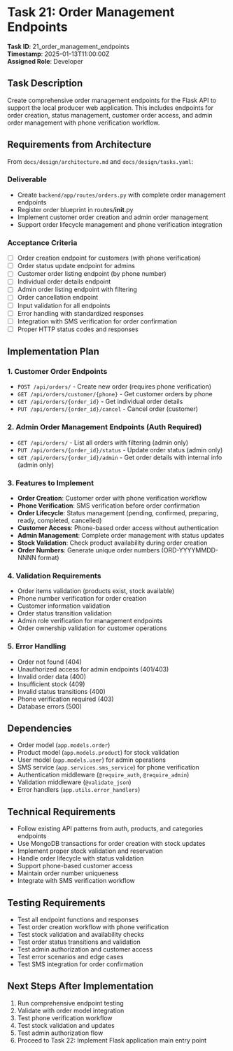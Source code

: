 # Task 21: Order Management Endpoints

**Task ID**: 21_order_management_endpoints  
**Timestamp**: 2025-01-13T11:00:00Z  
**Assigned Role**: Developer  

## Task Description

Create comprehensive order management endpoints for the Flask API to support the local producer web application. This includes endpoints for order creation, status management, customer order access, and admin order management with phone verification workflow.

## Requirements from Architecture

From `docs/design/architecture.md` and `docs/design/tasks.yaml`:

### Deliverable
- Create `backend/app/routes/orders.py` with complete order management endpoints
- Register order blueprint in routes/__init__.py
- Implement customer order creation and admin order management
- Support order lifecycle management and phone verification integration

### Acceptance Criteria
- [ ] Order creation endpoint for customers (with phone verification)
- [ ] Order status update endpoint for admins
- [ ] Customer order listing endpoint (by phone number)
- [ ] Individual order details endpoint
- [ ] Admin order listing endpoint with filtering
- [ ] Order cancellation endpoint
- [ ] Input validation for all endpoints
- [ ] Error handling with standardized responses
- [ ] Integration with SMS verification for order confirmation
- [ ] Proper HTTP status codes and responses

## Implementation Plan

### 1. Customer Order Endpoints
- `POST /api/orders/` - Create new order (requires phone verification)
- `GET /api/orders/customer/{phone}` - Get customer orders by phone
- `GET /api/orders/{order_id}` - Get individual order details
- `PUT /api/orders/{order_id}/cancel` - Cancel order (customer)

### 2. Admin Order Management Endpoints (Auth Required)
- `GET /api/orders/` - List all orders with filtering (admin only)
- `PUT /api/orders/{order_id}/status` - Update order status (admin only)
- `GET /api/orders/{order_id}/admin` - Get order details with internal info (admin only)

### 3. Features to Implement
- **Order Creation**: Customer order with phone verification workflow
- **Phone Verification**: SMS verification before order confirmation
- **Order Lifecycle**: Status management (pending, confirmed, preparing, ready, completed, cancelled)
- **Customer Access**: Phone-based order access without authentication
- **Admin Management**: Complete order management with status updates
- **Stock Validation**: Check product availability during order creation
- **Order Numbers**: Generate unique order numbers (ORD-YYYYMMDD-NNNN format)

### 4. Validation Requirements
- Order items validation (products exist, stock available)
- Phone number verification for order creation
- Customer information validation
- Order status transition validation
- Admin role verification for management endpoints
- Order ownership validation for customer operations

### 5. Error Handling
- Order not found (404)
- Unauthorized access for admin endpoints (401/403)
- Invalid order data (400)
- Insufficient stock (409)
- Invalid status transitions (400)
- Phone verification required (403)
- Database errors (500)

## Dependencies
- Order model (`app.models.order`)
- Product model (`app.models.product`) for stock validation
- User model (`app.models.user`) for admin operations
- SMS service (`app.services.sms_service`) for phone verification
- Authentication middleware (`@require_auth`, `@require_admin`)
- Validation middleware (`@validate_json`)
- Error handlers (`app.utils.error_handlers`)

## Technical Requirements
- Follow existing API patterns from auth, products, and categories endpoints
- Use MongoDB transactions for order creation with stock updates
- Implement proper stock validation and reservation
- Handle order lifecycle with status validation
- Support phone-based customer access
- Maintain order number uniqueness
- Integrate with SMS verification workflow

## Testing Requirements
- Test all endpoint functions and responses
- Test order creation workflow with phone verification
- Test stock validation and availability checks
- Test order status transitions and validation
- Test admin authorization and customer access
- Test error scenarios and edge cases
- Test SMS integration for order confirmation

## Next Steps After Implementation
1. Run comprehensive endpoint testing
2. Validate with order model integration
3. Test phone verification workflow
4. Test stock validation and updates
5. Test admin authorization flow
6. Proceed to Task 22: Implement Flask application main entry point